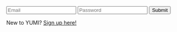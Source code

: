 <html>
  <head>
    <title>Login</title>
  </head>

  <body>
    <div>
        <input type="text" id="email" name="email" placeholder="Email" required>
        <input type="password" id="password" name="password" placeholder="Password" required>
        <button type="submit" onclick="loginForm()">Submit</button>
    </div>
    <p>New to YUMI?  <a href="{{site.baseurl}}/signup">Sign up here!</a></p>
  </body>

  <script>
      function loginForm() {
          let email = document.getElementById("email").value;
          let password = document.getElementById("password").value;

          var settings = {
            "url": "https://csatri1.tk/authenticate",
            "method": "POST",
            "timeout": 0,
            "headers": {
              "Content-Type": "application/json"
            },
            "data": JSON.stringify({
              "email": email,
              "password": password
            }),
          };

          $.ajax(settings).done(function (response) {
            console.log(response);
          });
        }
  </script>
</html>